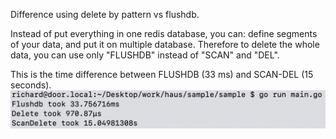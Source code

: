 Difference using delete by pattern vs flushdb.

Instead of put everything in one redis database, you can: define segments of your data, and put it on multiple database.
Therefore to delete the whole data, you can use only "FLUSHDB" instead of "SCAN" and "DEL".

This is the time difference between FLUSHDB (33 ms) and SCAN-DEL (15 seconds).
![alt text](./image.png)